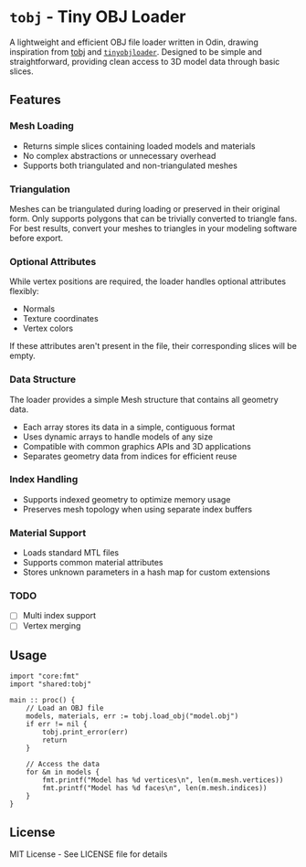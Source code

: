 # `tobj` - Tiny OBJ Loader

A lightweight and efficient OBJ file loader written in Odin, drawing inspiration from [tobj](https://github.com/Twinklebear/tobj) and [`tinyobjloader`](https://github.com/syoyo/tinyobjloader). Designed to be simple and straightforward, providing clean access to 3D model data through basic slices.

## Features

### Mesh Loading

- Returns simple slices containing loaded models and materials
- No complex abstractions or unnecessary overhead
- Supports both triangulated and non-triangulated meshes

### Triangulation

Meshes can be triangulated during loading or preserved in their original form. Only supports polygons that can be trivially converted to triangle fans. For best results, convert your meshes to triangles in your modeling software before export.

### Optional Attributes

While vertex positions are required, the loader handles optional attributes flexibly:

- Normals
- Texture coordinates
- Vertex colors

If these attributes aren't present in the file, their corresponding slices will be empty.

### Data Structure

The loader provides a simple Mesh structure that contains all geometry data.

- Each array stores its data in a simple, contiguous format
- Uses dynamic arrays to handle models of any size
- Compatible with common graphics APIs and 3D applications
- Separates geometry data from indices for efficient reuse

### Index Handling

- Supports indexed geometry to optimize memory usage
- Preserves mesh topology when using separate index buffers

### Material Support

- Loads standard MTL files
- Supports common material attributes
- Stores unknown parameters in a hash map for custom extensions

### TODO

- [ ] Multi index support
- [ ] Vertex merging

## Usage

```odin
import "core:fmt"
import "shared:tobj"

main :: proc() {
    // Load an OBJ file
    models, materials, err := tobj.load_obj("model.obj")
    if err != nil {
        tobj.print_error(err)
        return
    }

    // Access the data
    for &m in models {
        fmt.printf("Model has %d vertices\n", len(m.mesh.vertices))
        fmt.printf("Model has %d faces\n", len(m.mesh.indices))
    }
}
```

## License

MIT License - See LICENSE file for details
